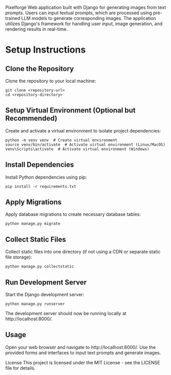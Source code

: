 Pixelforge
Web application built with Django for generating images from text prompts. Users can input textual prompts, which are processed using pre-trained LLM models to generate corresponding images. The application utilizes Django's framework for handling user input, image generation, and rendering results in real-time.


#  Setup Instructions

## Clone the Repository
Clone the repository to your local machine:

```
git clone <repository-url>
cd <repository-directory>
```

## Setup Virtual Environment (Optional but Recommended)
Create and activate a virtual environment to isolate project dependencies:

```
python -m venv venv  # Create virtual environment
source venv/bin/activate  # Activate virtual environment (Linux/MacOS)
venv\Scripts\activate  # Activate virtual environment (Windows)
```
## Install Dependencies
Install Python dependencies using pip:

```
pip install -r requirements.txt
```

## Apply Migrations
Apply database migrations to create necessary database tables:

```
python manage.py migrate
```

## Collect Static Files
Collect static files into one directory (if not using a CDN or separate static file storage):

```
python manage.py collectstatic
```
## Run Development Server
Start the Django development server:
```
python manage.py runserver
```
The development server should now be running locally at http://localhost:8000/.


## Usage
Open your web browser and navigate to http://localhost:8000/.
Use the provided forms and interfaces to input text prompts and generate images.


License
This project is licensed under the MIT License - see the LICENSE file for details.


